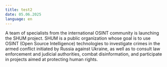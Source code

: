 ```yaml
---
title: test2
date: 05.06.2025
language: en
---
```

A team of specialists from the international OSINT community is launching the SHUM project. SHUM is a public organization whose goal is to use OSINT (Open Source Intelligence) technologies to investigate crimes in the armed conflict initiated by Russia against Ukraine, as well as to consult law enforcement and judicial authorities, combat disinformation, and participate in projects aimed at protecting human rights.
